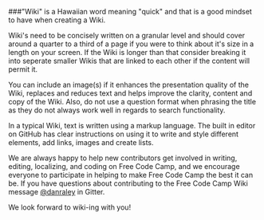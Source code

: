 ###"Wiki" is a Hawaiian word meaning "quick" and that is a good mindset to have when creating a Wiki.

Wiki's need to be concisely written on a granular level and should cover around a quarter to a third of a page if you were to think about it's size in a length on your screen. If the Wiki is longer than that consider breaking it into seperate smaller Wikis that are linked to each other if the content will permit it.

You can include an image(s) if it enhances the presentation quality of the Wiki, replaces and reduces text and helps improve the clarity, content and copy of the Wiki. Also, do not use a question format when phrasing the title as they do not always work well in regards to search functionality.

In a typical Wiki, text is written using a markup language. The built in editor on GitHub has clear instructions on using it to write and style different elements, add links, images and create lists.

We are always happy to help new contributors get involved in writing, editing, localizing, and coding on Free Code Camp, and we encourage everyone to participate in helping to make Free Code Camp the best it can be. If you have questions about contributing to the Free Code Camp Wiki message [@danraley](https://gitter.im/danraley) in Gitter.

We look forward to wiki-ing with you!
